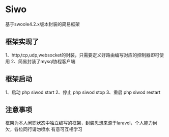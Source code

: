 Siwo
======
基于swoole4.2.x版本封装的简易框架

框架实现了
----
1、http,tcp,udp,websocket的封装，只需要定义好路由编写对应的控制器即可使用
2、简易封装了mysql协程客户端

框架启动
----
1、启动
php siwod start
2、停止
php siwod stop
3、重启
php siwod restart

注意事项
----
框架为本人闲职状态中独立编写的框架，封装思想来源于laravel，个人能力尚欠，各位同行请勿喷水
有意可互相学习
